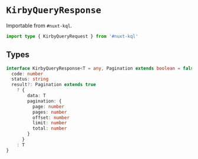 # `KirbyQueryResponse`

Importable from `#nuxt-kql`.

```ts
import type { KirbyQueryRequest } from '#nuxt-kql'
```

## Types

```ts
interface KirbyQueryResponse<T = any, Pagination extends boolean = false> {
  code: number
  status: string
  result?: Pagination extends true
    ? {
        data: T
        pagination: {
          page: number
          pages: number
          offset: number
          limit: number
          total: number
        }
      }
    : T
}
```
